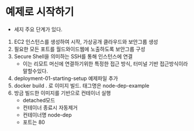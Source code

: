 # 예제로 시작하기

- 세지 주요 단계가 있다.

1. EC2 인스턴스를 생성하여 시작, 가상공개 클라우드와 보안그룹 생성
2. 필요한 모든 포트를 월드와이드웹에 노출하도록 보안그룹 구성
3. Secure Shell을 의미하는 SSH를 통해 인스턴스에 연결
   - 이는 리모트 머신에 연결하기위한 특정한 접근 방식, 터미널 기반 접근방식이라 말할수있다.
4. deployment-01-starting-setup 예제파일 추가
5. docker build . 로 이미지 빌드. 태그명은 node-dep-example
6. 방금 빌드한 이미지를 기반으로 컨테이너 실행
   - detached모드
   - 컨테이너 종료시 자동제거
   - 컨테이너명 node-dep
   - 포트는 80

